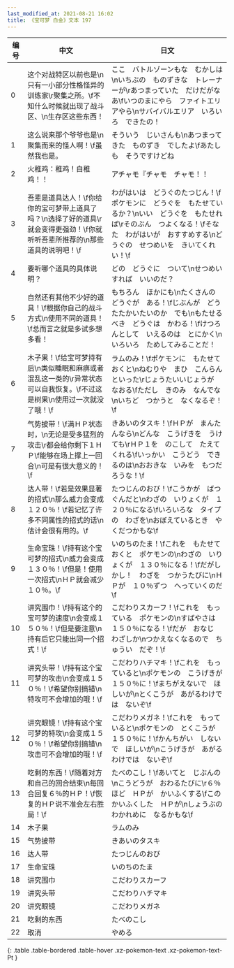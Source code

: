 ```yaml
---
last_modified_at: 2021-08-21 16:02
title: 《宝可梦 白金》文本 197
---
```

| 编号 | 中文 | 日文 |
| ---- | ---- | ---- |
| 0 | 这个对战特区以前也是\n只有一小部分性格怪异的训练家\r聚集之所。\f不知什么时候就出现了战斗区、\n生存区这些东西！ | ここ　バトルゾーンもな　むかしは\nいちぶの　ものずきな　トレーナーが\rあつまっていた　だけだがなあ\fいつのまにやら　ファイトエリアやら\nサバイバルエリア　いろいろ　できたの！ |
| 1 | 这么说来那个爷爷也是\n聚集而来的怪人啊！\f虽然我也是。 | そういう　じいさんも\nあつまってきた　ものずき　でしたよ\fあたしも　そうですけどね |
| 2 | 火稚鸡：稚鸡！白稚鸡！！ | アチャモ『チャモ　チャモ！！ |
| 3 | 吾辈是道具达人！\f你给你的宝可梦带上道具了吗？\n选择了好的道具\r就会变得更强劲！\f你就听听吾辈所推荐的\n那些道具的说明吧！\f | わがはいは　どうぐのたつじん！\fポケモンに　どうぐを　もたせているか？\nいい　どうぐを　もたせれば\rそのぶん　つよくなる！\fそなた　わがはいが　おすすめする\nどうぐの　せつめいを　きいてくれい！\f |
| 4 | 要听哪个道具的具体说明？ | どの　どうぐに　ついて\nせつめい　すれば　いいのだ？ |
| 5 | 自然还有其他不少好的道具！\f根据你自己的战斗方式\n使用不同的道具！\f总而言之就是多试多想多看！ | もちろん　ほかにも\nたくさんの　どうぐが　ある！\fじぶんが　どう　たたかいたいのか　でも\nもたせるべき　どうぐは　かわる！\fけつろんとして　いえるのは　とにかく\nいろいろ　ためしてみることだ！ |
| 6 | 木子果！\f给宝可梦持有后\n类似睡眠和麻痹或者混乱这一类的\r异常状态可以自我恢复。\f不过这是树果\n使用过一次就没了哦！\f | ラムのみ！\fポケモンに　もたせておくと\nねむりや　まひ　こんらん　といった\rじょうたいいじょうが　なおる\fただし　きのみ　なんでな\nいちど　つかうと　なくなるぞ！\f |
| 7 | 气势披带！\f满ＨＰ状态时，\n无论是受多猛烈的攻击\r都会给你剩下１ＨＰ\f能够在场上撑上一回合\n可是有很大意义的！\f | きあいのタスキ！\fＨＰが　まんたんなら\nどんな　こうげきを　うけても\rＨＰ１を　のこして　たえてくれる\fいっかい　こうどう　できるのは\nおおきな　いみを　もつだろうな！\f |
| 8 | 达人带！\f若是效果显著的招式\n那么威力会变成１２０％！\f若记忆了许多不同属性的招式的话\n估计会很有用的。\f | たつじんのおび！\fこうかが　ばつぐんだと\nわざの　いりょくが　１２０％になる\fいろいろな　タイプの　わざを\nおぼえているとき　やくだつかもな\f |
| 9 | 生命宝珠！\f持有这个宝可梦的招式\n威力会变成１３０％！\f但是！使用一次招式\nＨＰ就会减少１０％。\f | いのちのたま！\fこれを　もたせておくと　ポケモンの\nわざの　いりょくが　１３０％になる！\fだがしかし！　わざを　つかうたびに\nＨＰが　１０％ずつ　へっていくのだ\f |
| 10 | 讲究围巾！\f持有这个的宝可梦的速度\n会变成１５０％！\f但是要注意\n持有后它只能出同一个招式！\f | こだわりスカーフ！\fこれを　もっている　ポケモンの\nすばやさは　１５０％になる！\fだが　おなじ　わざしか\nつかえなくなるので　ちゅうい　だぞ！\f |
| 11 | 讲究头带！\f持有这个宝可梦的攻击\n会变成１５０％！\f希望你别搞错\n特攻可不会增加的哦！\f | こだわりハチマキ！\fこれを　もっていると\nポケモンの　こうげきが　１５０％に！\fまちがえないで　ほしいが\nとくこうが　あがるわけでは　ないぞ\f |
| 12 | 讲究眼镜！\f持有这个宝可梦的特攻\n会变成１５０％！\f希望你别搞错\n攻击可不会增加的哦！\f | こだわりメガネ！\fこれを　もっていると\nポケモンの　とくこうが　１５０％に！\fかんちがい　しないで　ほしいが\nこうげきが　あがるわけでは　ないぞ\f |
| 13 | 吃剩的东西！\f随着对方和自己的回合结束\n每回合回复６％的ＨＰ！\f恢复的ＨＰ说不准会左右胜局！\f | たべのこし！\fあいてと　じぶんの\nこうどうが　おわるたびに\r６％ほど　ＨＰが　かいふくする\fこの　かいふくした　ＨＰが\nしょうぶの　わかれめに　なるかもな\f |
| 14 | 木子果 | ラムのみ |
| 15 | 气势披带 | きあいのタスキ |
| 16 | 达人带 | たつじんのおび |
| 17 | 生命宝珠 | いのちのたま |
| 18 | 讲究围巾 | こだわりスカーフ |
| 19 | 讲究头带 | こだわりハチマキ |
| 20 | 讲究眼镜 | こだわりメガネ |
| 21 | 吃剩的东西 | たべのこし |
| 22 | 取消 | やめる |
{: .table .table-bordered .table-hover .xz-pokemon-text .xz-pokemon-text-Pt }